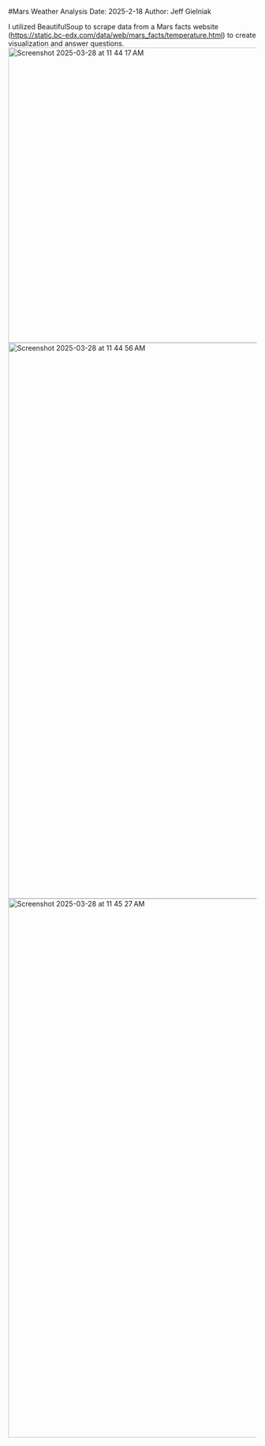 #Mars Weather Analysis
Date: 2025-2-18
Author: Jeff Gielniak

I utilized BeautifulSoup to scrape data from a Mars facts website (https://static.bc-edx.com/data/web/mars_facts/temperature.html) to create visualization and answer questions.  
<img width="598" alt="Screenshot 2025-03-28 at 11 44 17 AM" src="https://github.com/user-attachments/assets/800cd9ab-ccee-4c49-9aca-5015b07e11dd" />
<img width="1126" alt="Screenshot 2025-03-28 at 11 44 56 AM" src="https://github.com/user-attachments/assets/77be0fd2-10bc-45b3-bc37-1b7b324302bc" />
<img width="1092" alt="Screenshot 2025-03-28 at 11 45 27 AM" src="https://github.com/user-attachments/assets/f0ec21cf-13d0-4afd-bfa7-1461cc5acb81" />
